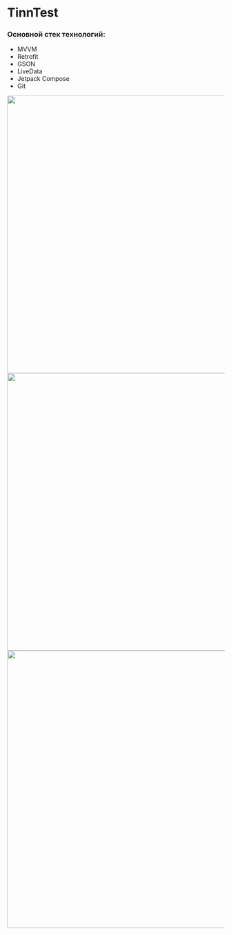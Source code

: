 # TinnTest

<h3>Основной стек технологий:</h3>
<ul>
  <li>MVVM</li>
	<li>Retrofit</li>
	<li>GSON</li>
	<li>LiveData</li>
	<li>Jetpack Compose</li>
	<li>Git</li>
 </ul>

<img src="https://user-images.githubusercontent.com/91881284/220920406-28d47c5d-7007-4111-87e6-435b1f49f237.png" height="642"/></h1>
<img src="https://user-images.githubusercontent.com/91881284/220920429-cb9263cc-05d4-4f25-b55d-42241ada1dd7.png" height="642"/></h1>
<img src="https://user-images.githubusercontent.com/91881284/220920444-b4d2e4ac-e664-4036-be76-22d6724f86bc.png" height="642"/></h1>
